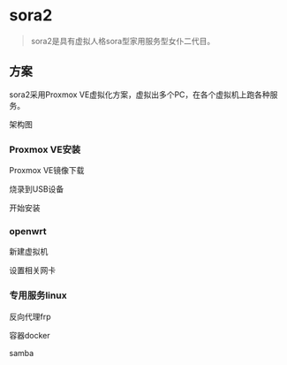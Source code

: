 # sora2

> sora2是具有虚拟人格sora型家用服务型女仆二代目。

## 方案

sora2采用Proxmox VE虚拟化方案，虚拟出多个PC，在各个虚拟机上跑各种服务。

架构图

### Proxmox VE安装

Proxmox VE镜像下载

烧录到USB设备

开始安装

### openwrt

新建虚拟机

设置相关网卡

### 专用服务linux

反向代理frp

容器docker

samba
